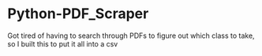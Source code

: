 # Python-PDF_Scraper
Got tired of having to search through PDFs to figure out which class to take, so I built this to put it all into a csv
